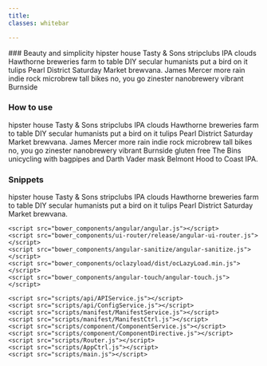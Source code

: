 ```yaml
---
title: 
classes: whitebar

---
```

<div class="col4 left-text" markdown="1">
### Beauty and simplicity
hipster house Tasty & Sons stripclubs IPA clouds Hawthorne breweries farm to table DIY secular humanists put a bird on it tulips Pearl District Saturday Market brewvana. James Mercer more rain indie rock microbrew tall bikes no, you go zinester nanobrewery vibrant Burnside


### How to use
hipster house Tasty & Sons stripclubs IPA clouds Hawthorne breweries farm to table DIY secular humanists put a bird on it tulips Pearl District Saturday Market brewvana. James Mercer more rain indie rock microbrew tall bikes no, you go zinester nanobrewery vibrant Burnside gluten free The Bins unicycling with bagpipes and Darth Vader mask Belmont Hood to Coast IPA.

### Snippets
hipster house Tasty & Sons stripclubs IPA clouds Hawthorne breweries farm to table DIY secular humanists put a bird on it tulips Pearl District Saturday Market brewvana.
</div>
<div class="col6" markdown="1">
	<div class="container">
		<div class="main" ng-class="{'cover':coverSupported}">
			<div ui-view="init" autoscroll='true'>
				<div class="preloader">
					<em class="fa fa-refresh fa-spin">
					</em>
				</div>
			</div>
		</div>
	</div>

	<script src="bower_components/angular/angular.js"></script>
	<script src="bower_components/ui-router/release/angular-ui-router.js"></script>
	<script src="bower_components/angular-sanitize/angular-sanitize.js"></script>
	<script src="bower_components/oclazyload/dist/ocLazyLoad.min.js"></script>
	<script src="bower_components/angular-touch/angular-touch.js"></script>
							
	<script src="scripts/api/APIService.js"></script>
	<script src="scripts/api/ConfigService.js"></script>
	<script src="scripts/manifest/ManifestService.js"></script>
	<script src="scripts/manifest/ManifestCtrl.js"></script>
	<script src="scripts/component/ComponentService.js"></script>
	<script src="scripts/component/ComponentDirective.js"></script>
	<script src="scripts/Router.js"></script>
	<script src="scripts/AppCtrl.js"></script>
	<script src="scripts/main.js"></script>
</div>
